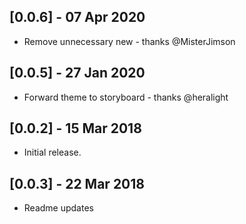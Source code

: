 ## [0.0.6] - 07 Apr 2020
* Remove unnecessary new - thanks @MisterJimson

## [0.0.5] - 27 Jan 2020
* Forward theme to storyboard - thanks @heralight

## [0.0.2] - 15 Mar 2018
* Initial release.

## [0.0.3] - 22 Mar 2018
* Readme updates
